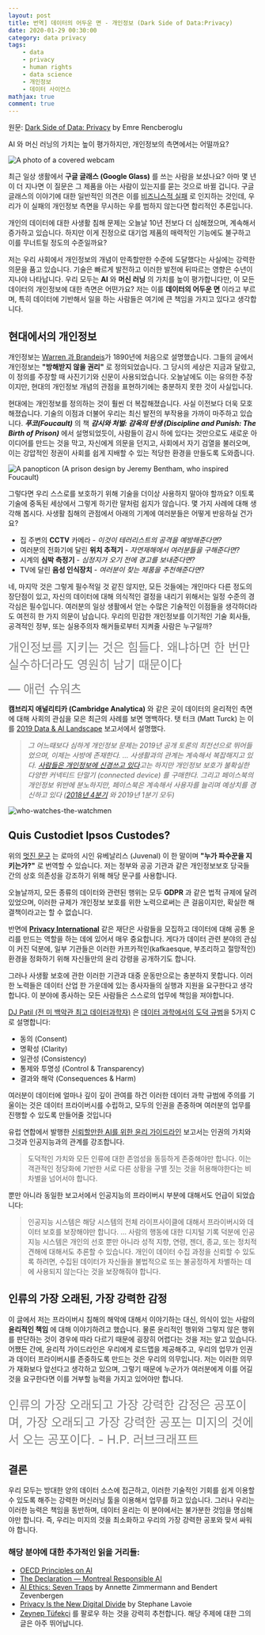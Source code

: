```yaml
---
layout: post
title: 번역] 데이터의 어두운 면 - 개인정보 (Dark Side of Data:Privacy)
date: 2020-01-29 00:30:00
category: data privacy
tags:
    - data
    - privacy
    - human rights
    - data science
    - 개인정보
    - 데이터 사이언스
mathjax: true
comment: true
---
```


원문: [Dark Side of Data: Privacy](https://towardsdatascience.com/dark-side-of-data-privacy-ba2850de512) by Emre Rencberoglu

AI 와 머신 러닝의 가치는 높이 평가하지만, 개인정보의 측면에서는 어떨까요?

![A photo of a covered webcam](https://miro.medium.com/max/2686/1*JGDVK805U0qFNAODNbtrNQ.png)

최근 일상 생활에서 **구글 글래스 (Google Glass)** 를 쓰는 사람을 보셨나요? 아마 몇 년이 더 지나면 이 질문은 그 제품을 아는 사람이 있는지를 묻는 것으로 바뀔 겁니다. 구글 글래스의 이야기에 대한 일반적인 의견은 이를 [비즈니스적 실패](https://www.wired.com/story/google-glass-reasonable-expectation-of-privacy/) 로 인지하는 것인데, 우리가 이 실패의 개인정보 측면을 무시하는 우를 범하지 않는다면 합리적인 추론입니다.

개인의 데이터에 대한 사생활 침해 문제는 오늘날 10년 전보다 더 심해졌으며, 계속해서 증가하고 있습니다. 하지만 이게 진정으로 대기업 제품의 매력적인 기능에도 불구하고 이를 무너트릴 정도의 수준일까요?

저는 우리 사회에서 개인정보의 개념이 만족할만한 수준에 도달했다는 사실에는 강력한 의문을 품고 있습니다. 기술은 빠르게 발전하고 이러한 발전에 뒤따르는 영향은 수년이 지나야 나타납니다. 우리 모두는 **AI** 와 **머신 러닝** 의 가치를 높이 평가합니다만, 이 모든 데이터의 개인정보에 대한 측면은 어떤가요? 저는 이를 **데이터의 어두운 면** 이라고 부르며, 특히 데이터에 기반해서 일을 하는 사람들은 여기에 큰 책임을 가지고 있다고 생각합니다.

## 현대에서의 개인정보

개인정보는 [Warren 과 Brandeis](https://groups.csail.mit.edu/mac/classes/6.805/articles/privacy/Privacy_brand_warr2.html)가 1890년에 처음으로 설명했습니다. 그들의 글에서 개인정보는 **"방해받지 않을 권리"** 로 정의되었습니다. 그 당시의 세상은 지금과 달랐고, 이 정의를 주장할 때 사진기기와 신문이 사용되었습니다. 오늘날에도 이는 유의한 주장이지만, 현대의 개인정보 개념의 관점을 표현하기에는 충분하지 못한 것이 사실입니다.

현대에는 개인정보를 정의하는 것이 훨씬 더 복잡해졌습니다. 사실 이전보다 더욱 모호해졌습니다. 기술의 이점과 더불어 우리는 최신 발전의 부작용을 가까이 마주하고 있습니다. ***푸코(Foucault)*** 의 책 ***감시와 처벌: 감옥의 탄생 (Discipline and Punish: The Birth of Prison)*** 에서 설명되었듯이, 사람들이 감시 하에 있다는 것만으로도 새로운 아이디어를 만드는 것을 막고, 자신에게 의문을 던지고, 사회에서 자기 검열을 불러오며, 이는 강압적인 정권이 사회를 쉽게 지배할 수 있는 적당한 환경을 만들도록 도와줍니다.

![A panopticon (A prison design by Jeremy Bentham, who inspired Foucault)
](https://miro.medium.com/max/1510/0*qzmSbsZFOi-vmURB.png)

그렇다면 우리 스스로를 보호하기 위해 기술을 더이상 사용하지 말아야 할까요? 이토록 기술에 중독된 세상에서 그렇게 하기란 말처럼 쉽지가 않습니다. 몇 가지 사례에 대해 생각해 봅시다. 사생활 침해의 관점에서 아래의 기계에 여러분들은 어떻게 반응하실 건가요?

* 집 주변의 **CCTV** 카메라 - *이것이 테러리스트의 공격을 예방해준다면?*
* 여러분의 전화기에 달린 **위치 추적기** - *자연재해에서 여러분들을 구해준다면?*
* 시계의 **심박 측정기** - *심정지가 오기 전에 경고를 보내준다면?*
* TV에 달린 **음성 인식장치** - *여러분이 찾는 제품을 추천해준다면?*

네, 마지막 것은 그렇게 필수적일 것 같진 않지만, 모든 것들에는 개인마다 다른 정도의 장단점이 있고, 자신의 데이터에 대해 의식적인 결정을 내리기 위해서는 일정 수준의 경각심은 필수입니다. 여러분의 일상 생활에서 얻는 수많은 기술적인 이점들을 생각하더라도 여전히 한 가지 의문이 남습니다. 우리의 민감한 개인정보를 이기적인 기술 회사들, 공격적인 정부, 또는 실용주의자 해커들로부터 지켜줄 사람은 누구일까?

<font size="5" color="grey"> 개인정보를 지키는 것은 힘들다. 왜냐하면 한 번만 실수하더라도 영원히 남기 때문이다

— 애런 슈워츠 </font>

**캠브리지 애널리티카 (Cambridge Analytica)** 와 같은 곳이 데이터의 윤리적인 측면에 대해 사회의 관심을 모은 최근의 사례를 보면 명백하다. 탯 터크 (Matt Turck) 는 이를 [2019 Data & AI Landscape](https://mattturck.com/data2019/) 보고서에서 설명했다.

> *그 어느때보다 심하게 개인정보 문제는 2019년 공개 토론의 최전선으로 뛰어들었으며, 이제는 사방에 존재한다. ... 사생활과의 관계는 계속해서 복잡해지고 있다. [사람들은 개인정보에 신경쓰고 있다](https://www.internetsociety.org/wp-content/uploads/2019/05/CI_IS_Joint_Report-EN.pdf)고는 하지만 개인정보 보호가 불확실한 다양한 커넥티드 단말기 (connected device) 를 구매한다. 그리고 페이스북의 개인정보 위반에 분노하지만, 페이스북은 계속해서 사용자를 늘리며 예상치를 경신하고 있다 ([2018년 4분기](https://www.cnbc.com/2019/01/30/facebook-earnings-q4-2018.html) 와 2019년 1분기 모두)*

![who-watches-the-watchmen](https://miro.medium.com/max/1000/0*3l00nWr5zdQU5x_W.jpg)

## Quis Custodiet Ipsos Custodes?

위의 [멋진 문구](https://en.wikipedia.org/wiki/Quis_custodiet_ipsos_custodes%3F) 는 로마의 시인 유베날리스 (Juvenal) 이 한 말이며 **"누가 파수꾼을 지키는가?"** 로 번역할 수 있습니다. 저는 정부와 공공 기관과 같은 개인정보보호 당국들 간의 상호 의존성을 강조하기 위해 해당 문구를 사용합니다.

오늘날까지, 모든 종류의 데이터와 관련된 행위는 모두 **GDPR** 과 같은 법적 규제에 달려 있었으며, 이러한 규제가 개인정보 보호를 위한 노력으로써는 큰 걸음이지만, 확실한 해결책이라고는 할 수 없습니다.

반면에 [**Privacy International**](https://www.privacyinternational.org/) 같은 재단은 사람들을 모집하고 데이터에 대해 공통 윤리를 만드는 역할을 하는 데에 있어서 매우 중요합니다. 게다가 데이터 관련 분야의 관심이 커진 덕분에, 일부 기관들은 이러한 카프카적인(kafkaesque, 부조리하고 절망적인) 환경을 정화하기 위해 자신들만의 윤리 강령을 공개하기도 합니다.

그러나 사생활 보호에 관한 이러한 기관과 대중 운동만으로는 충분하지 못합니다. 이러한 노력들은 데이터 산업 한 가운데에 있는 종사자들의 실행과 지원을 요구한다고 생각합니다. 이 분야에 종사하는 모든 사람들은 스스로의 업무에 책임을 져야합니다.

[DJ Patil (전 미 백악관 최고 데이터과학자)](https://twitter.com/dpatil) 은 [데이터 과학에서의 도덕 규범](https://medium.com/@dpatil/ethics-data-science-ff21d0c29346)을 5가지 C 로 설명합니다:

* 동의 (Consent)
* 명확성 (Clarity)
* 일관성 (Consistency)
* 통제와 투명성 (Control & Transparency)
* 결과와 해악 (Consequences & Harm)

여러분이 데이터에 얼마나 깊이 깊이 관여를 하건 이러한 데이터 과학 규범에 주의를 기울이는 것은 데이터 프라이버시를 수립하고, 모두의 인권을 존중하며 여러분의 업무를 진행할 수 있도록 만들어줄 것입니다

유럽 연합에서 발행한 [신뢰할만한 AI를 위한 윤리 가이드라인](https://ec.europa.eu/futurium/en/ai-alliance-consultation) 보고서는 인권의 가치와 그것과 인공지능과의 관계를 강조합니다.

> 도덕적인 가치와 모든 인류에 대한 존엄성을 동등하게 존중해야만 합니다. 이는 객관적인 정당화에 기반한 서로 다른 상황을 구별 짓는 것을 허용해야한다는 비차별을 넘어서야 합니다.

뿐만 아니라 동일한 보고서에서 인공지능의 프라이버시 부분에 대해서도 언급이 되었습니다:

> 인공지능 시스템은 해당 시스템의 전체 라이프사이클에 대해서 프라이버시와 데이터 보호를 보장해야만 합니다. ... 사람의 행동에 대한 디지털 기록 덕분에 인공지능 시스템은 개인의 선호 뿐만 아니라 성적 지향, 연령, 젠더, 종교, 또는 정치적 견해에 대해서도 추론할 수 있습니다. 개인이 데이터 수집 과정을 신뢰할 수 있도록 하려면, 수집된 데이터가 자신들을 불법적으로 또는 불공정하게 차별하는 데에 사용되지 않는다는 것을 보장해줘야 합니다.

## 인류의 가장 오래된, 가장 강력한 감정

이 글에서 저는 프라이버시 침해의 해악에 대해서 이야기하는 대신, 의식이 있는 사람의 **윤리적인 책임** 에 대해 이야기하려고 했습니다. 물론 윤리적인 행위와 그렇지 않은 행위를 판단하는 것이 경우에 따라 다르기 때문에 굉장히 어렵다는 것을 저는 알고 있습니다. 어쨌든 간에, 윤리적 가이드라인은 우리에게 로드맵을 제공해주고, 우리의 업무가 인권과 데이터 프라이버시를 존중하도록 만드는 것은 우리의 의무입니다. 저는 이러한 의무가 재화보다 앞선다고 생각하고 있으며, 그렇기 때문에 누군가가 여러분에게 이를 어길 것을 요구한다면 이를 거부할 능력을 가지고 있어야만 합니다.

<font size="5" color="grey">

인류의 가장 오래되고 가장 강력한 감정은 공포이며, 가장 오래되고 가장 강력한 공포는 미지의 것에서 오는 공포이다. - H.P. 러브크래프트

</font>

## 결론

우리 모두는 방대한 양의 데이터 소스에 접근하고, 이러한 기술적인 기회를 쉽게 이용할 수 있도록 해주는 강력한 머신러닝 툴을 이용해서 업무를 하고 있습니다. 그러나 우리는 이러한 능력은 책임을 동반하며, 데이터 윤리는 이 분야에서는 불가분한 것임을 명심해야만 합니다. 즉, 우리는 미지의 것을 최소화하고 우리의 가장 강력한 공포와 맞서 싸워야 합니다.

### 해당 분야에 대한 추가적인 읽을 거리들:

* [OECD Principles on AI](https://www.oecd.org/going-digital/ai/principles/)
* [The Declaration — Montreal Responsible AI](https://www.montrealdeclaration-responsibleai.com/the-declaration)
* [AI Ethics: Seven Traps](https://freedom-to-tinker.com/2019/03/25/ai-ethics-seven-traps/) by Annette Zimmermann and Bendert Zevenbergen
* [Privacy Is the New Digital Divide](https://onezero.medium.com/privacy-is-the-new-digital-divide-e06f6e5ca7fe) by Stephane Lavoie
* [Zeynep Tüfekçi](https://twitter.com/zeynep) 를 팔로우 하는 것을 강력히 추천합니다. 해당 주제에 대한 그의 글은 아주 뛰어납니다.
